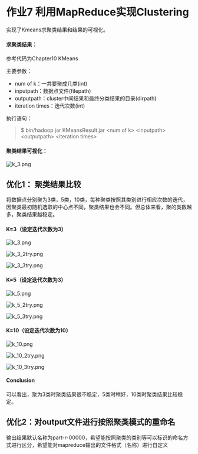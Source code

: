 # 作业7 利用MapReduce实现Clustering

实现了Kmeans求聚类结果和结果的可视化。

#### 求聚类结果：
参考代码为Chapter10 KMeans

主要参数：

* num of k：一共要聚成几类(int)
* inputpath：数据点文件(filepath)
* outputpath：cluster中间结果和最终分类结果的目录(dirpath)
* iteration times：迭代次数(int)

执行语句：
> $ bin/hadoop jar KMeansResult.jar \<num of k> \<inputpath> \<outputpath> \<iteration times>



#### 聚类结果可视化：

![k_3.png](https://i.loli.net/2020/11/16/nwSBR765DdsJI2j.png)

## 优化1： 聚类结果比较

将数据点分别聚为3类，5类，10类，每种聚类按照其类别进行相应次数的迭代，因聚类最初随机选取的中心点不同，聚类结果也会不同。但总体来看，聚的类数越多，聚类结果越稳定。

#### K=3（设定迭代次数为3）

![k_3.png](https://i.loli.net/2020/11/16/nwSBR765DdsJI2j.png)

![k_3_2try.png](https://i.loli.net/2020/11/16/2A8vqfxhEcK4MeC.png)

![k_3_3try.png](https://i.loli.net/2020/11/16/Lr1JvdGCzyKqtmY.png)

#### K=5（设定迭代次数为3）

![k_5.png](https://i.loli.net/2020/11/16/4evNIrVoT8w9zlx.png)

![k_5_2try.png](https://i.loli.net/2020/11/16/h9O2HCWBbKE5TYy.png)

![k_5_3try.png](https://i.loli.net/2020/11/16/NxKps9Eq4DGFr1Q.png)

#### K=10（设定迭代次数为10）

![k_10.png](https://i.loli.net/2020/11/16/PoTEAUxH82XFgpe.png)

![k_10_2try.png](https://i.loli.net/2020/11/16/o6auTGUxdp1zqQt.png)

![k_10_3try.png](https://i.loli.net/2020/11/16/WQspaXZy3dO9eRx.png)

#### Conclusion

可以看出，聚为3类时聚类结果很不稳定，5类时稍好，10类时聚类结果比较稳定。

## 优化2：对output文件进行按照聚类模式的重命名

输出结果默认名称为part-r-00000，希望能按照聚类的类别等可以标识的命名方式进行区分，希望能对mapreduce输出的文件格式（名称）进行自定义